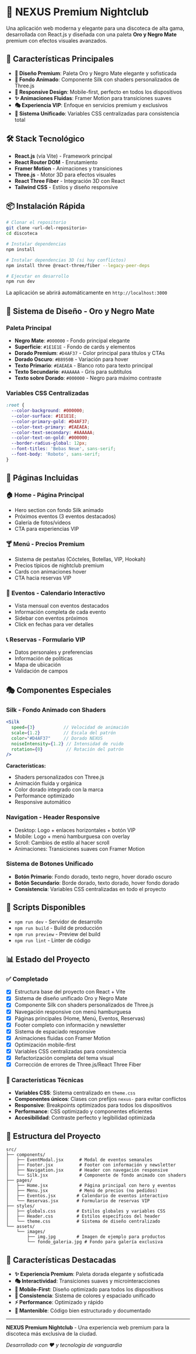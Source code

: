 # 🎉 NEXUS Premium Nightclub

Una aplicación web moderna y elegante para una discoteca de alta gama, desarrollada con React.js y diseñada con una paleta **Oro y Negro Mate** premium con efectos visuales avanzados.

## 🚀 Características Principales

- **🎨 Diseño Premium**: Paleta Oro y Negro Mate elegante y sofisticada
- **🌊 Fondo Animado**: Componente Silk con shaders personalizados de Three.js
- **📱 Responsive Design**: Mobile-first, perfecto en todos los dispositivos
- **✨ Animaciones Fluidas**: Framer Motion para transiciones suaves
- **🎭 Experiencia VIP**: Enfoque en servicios premium y exclusivos
- **🔧 Sistema Unificado**: Variables CSS centralizadas para consistencia total

## 🛠️ Stack Tecnológico

- **React.js** (vía Vite) - Framework principal
- **React Router DOM** - Enrutamiento
- **Framer Motion** - Animaciones y transiciones
- **Three.js** - Motor 3D para efectos visuales
- **React Three Fiber** - Integración 3D con React
- **Tailwind CSS** - Estilos y diseño responsive

## 📦 Instalación Rápida

```bash
# Clonar el repositorio
git clone <url-del-repositorio>
cd discoteca

# Instalar dependencias
npm install

# Instalar dependencias 3D (si hay conflictos)
npm install three @react-three/fiber --legacy-peer-deps

# Ejecutar en desarrollo
npm run dev
```

La aplicación se abrirá automáticamente en `http://localhost:3000`

## 🎨 Sistema de Diseño - Oro y Negro Mate

### **Paleta Principal**
- **Negro Mate**: `#000000` - Fondo principal elegante
- **Superficie**: `#1E1E1E` - Fondo de cards y elementos
- **Dorado Premium**: `#D4AF37` - Color principal para títulos y CTAs
- **Dorado Oscuro**: `#B8950B` - Variación para hover
- **Texto Primario**: `#EAEAEA` - Blanco roto para texto principal
- **Texto Secundario**: `#AAAAAA` - Gris para subtítulos
- **Texto sobre Dorado**: `#000000` - Negro para máximo contraste

### **Variables CSS Centralizadas**
```css
:root {
  --color-background: #000000;
  --color-surface: #1E1E1E;
  --color-primary-gold: #D4AF37;
  --color-text-primary: #EAEAEA;
  --color-text-secondary: #AAAAAA;
  --color-text-on-gold: #000000;
  --border-radius-global: 12px;
  --font-titles: 'Bebas Neue', sans-serif;
  --font-body: 'Roboto', sans-serif;
}
```

## 📱 Páginas Incluidas

### 🏠 **Home** - Página Principal
- Hero section con fondo Silk animado
- Próximos eventos (3 eventos destacados)
- Galería de fotos/videos
- CTA para experiencias VIP

### 🍸 **Menú** - Precios Premium
- Sistema de pestañas (Cócteles, Botellas, VIP, Hookah)
- Precios típicos de nightclub premium
- Cards con animaciones hover
- CTA hacia reservas VIP

### 📅 **Eventos** - Calendario Interactivo
- Vista mensual con eventos destacados
- Información completa de cada evento
- Sidebar con eventos próximos
- Click en fechas para ver detalles

### 📞 **Reservas** - Formulario VIP
- Datos personales y preferencias
- Información de políticas
- Mapa de ubicación
- Validación de campos

## 🎭 Componentes Especiales

### **Silk - Fondo Animado con Shaders**
```jsx
<Silk
  speed={3}           // Velocidad de animación
  scale={1.2}         // Escala del patrón
  color="#D4AF37"     // Dorado NEXUS
  noiseIntensity={1.2} // Intensidad de ruido
  rotation={0}         // Rotación del patrón
/>
```

**Características:**
- Shaders personalizados con Three.js
- Animación fluida y orgánica
- Color dorado integrado con la marca
- Performance optimizado
- Responsive automático

### **Navigation - Header Responsive**
- Desktop: Logo + enlaces horizontales + botón VIP
- Mobile: Logo + menú hamburguesa con overlay
- Scroll: Cambios de estilo al hacer scroll
- Animaciones: Transiciones suaves con Framer Motion

### **Sistema de Botones Unificado**
- **Botón Primario**: Fondo dorado, texto negro, hover dorado oscuro
- **Botón Secundario**: Borde dorado, texto dorado, hover fondo dorado
- **Consistencia**: Variables CSS centralizadas en todo el proyecto

## 🚀 Scripts Disponibles

- `npm run dev` - Servidor de desarrollo
- `npm run build` - Build de producción
- `npm run preview` - Preview del build
- `npm run lint` - Linter de código

## 📊 Estado del Proyecto

### ✅ **Completado**
- [x] Estructura base del proyecto con React + Vite
- [x] Sistema de diseño unificado Oro y Negro Mate
- [x] Componente Silk con shaders personalizados de Three.js
- [x] Navegación responsive con menú hamburguesa
- [x] Páginas principales (Home, Menú, Eventos, Reservas)
- [x] Footer completo con información y newsletter
- [x] Sistema de espaciado responsive
- [x] Animaciones fluidas con Framer Motion
- [x] Optimización mobile-first
- [x] Variables CSS centralizadas para consistencia
- [x] Refactorización completa del tema visual
- [x] Corrección de errores de Three.js/React Three Fiber

### 🔧 **Características Técnicas**
- **Variables CSS**: Sistema centralizado en `theme.css`
- **Componentes únicos**: Clases con prefijos `nexus-` para evitar conflictos
- **Responsive**: Breakpoints optimizados para todos los dispositivos
- **Performance**: CSS optimizado y componentes eficientes
- **Accesibilidad**: Contraste perfecto y legibilidad optimizada

## 📁 Estructura del Proyecto

```
src/
├── components/
│   ├── EventModal.jsx      # Modal de eventos semanales
│   ├── Footer.jsx          # Footer con información y newsletter
│   ├── Navigation.jsx      # Header con navegación responsive
│   └── Silk.jsx            # Componente de fondo animado con shaders
├── pages/
│   ├── Home.jsx            # Página principal con hero y eventos
│   ├── Menu.jsx            # Menú de precios (no pedidos)
│   ├── Eventos.jsx        # Calendario de eventos interactivo
│   └── Reservas.jsx       # Formulario de reservas VIP
├── styles/
│   ├── globals.css        # Estilos globales y variables CSS
│   ├── Header.css         # Estilos específicos del header
│   └── theme.css          # Sistema de diseño centralizado
└── assets/
    └── images/
        ├── img.jpg        # Imagen de ejemplo para productos
        └── fondo_galeria.jpg # Fondo para galería exclusiva
```

## 🎯 Características Destacadas

- **✨ Experiencia Premium**: Paleta dorada elegante y sofisticada
- **🎭 Interactividad**: Transiciones suaves y microinteracciones
- **📱 Mobile-First**: Diseño optimizado para todos los dispositivos
- **🎨 Consistencia**: Sistema de colores y espaciado unificado
- **⚡ Performance**: Optimizado y rápido
- **🔧 Mantenible**: Código bien estructurado y documentado

---

**NEXUS Premium Nightclub** - Una experiencia web premium para la discoteca más exclusiva de la ciudad.

*Desarrollado con ❤️ y tecnología de vanguardia*